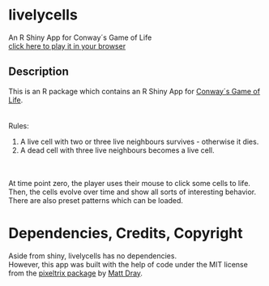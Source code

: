 # livelycells
An R Shiny App for Conway´s Game of Life  
[click here to play it in your browser](<https://vincentott.shinyapps.io/livelycells/>)

## Description
This is an R package which contains an R Shiny App for
[Conway´s Game of Life](<http://wikipedia.org/wiki/Conway's_Game_of_Life>).  
<br>
<br>
Rules:  
1. A live cell with two or three live neighbours survives - otherwise it dies.  
2. A dead cell with three live neighbours becomes a live cell.
<br>
<br>
At time point zero, the player uses their mouse to click some cells to life.  
Then, the cells evolve over time and show all sorts of interesting behavior.  
There are also preset patterns which can be loaded.


# Dependencies, Credits, Copyright
Aside from shiny, livelycells has no dependencies.  
However, this app was built with the help of code under the MIT license from the
[pixeltrix package](<http://github.com/matt-dray/pixeltrix>) by [Matt Dray](<http://matt-dray.com/>).
